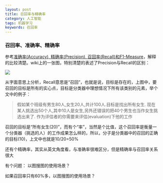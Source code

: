 ```yaml
---
layout: post
title: 召回率与精确率
category: 人工智能
tags: 机器学习
keywords: 召回率 
---
```


### 召回率、准确率、精确率 ###

参考[准确率(Accuracy), 精确率(Precision), 召回率(Recall)和F1-Measure](https://blog.argcv.com/articles/1036.c)，解释的比较清楚。wiki上的一张图，特别清楚的表述了Precision与Recall的区别：

<img src= "https://upload.wikimedia.org/wikipedia/commons/thumb/2/26/Precisionrecall.svg/350px-Precisionrecall.svg.png">

从字面意思上分析，Recall意思是“召回”，也就是说，目标是存在的，上图中，要召回的目标是所有的实心点，目标是分类器中理想情况下所有该类别的元素，举个文中的例子：

> 假如某个班级有男生80人,女生20人,共计100人.目标是找出所有女生. 现在某人挑选出50个人,其中10人是女生,另外还错误的把40个男生也当作女生挑选出来了. 作为评估者的你需要来评估(evaluation)下他的工作

召回的目标是“所有女生(20)”，而有个“率”，当然是个比值，这个召回率是衡量一个分类器（挑选的人）的工作成果怎么样的，所以，分子是分类器中的召回的正确的目标(10)，上文中也就是10/20=50%

还有个精确率，其实从英文角度看，与准确率很难区分，但是精确率与召回率关系很大

有个问题：
以图搜图的使用场景？

如果召回率只有60%多，以图搜图的使用场景？
